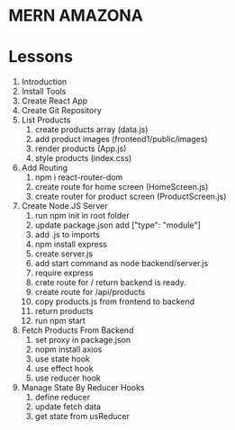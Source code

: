 # MERN AMAZONA

# Lessons

1. Introduction
2. Install Tools
3. Create React App
4. Create Git Repository
5. List Products
   1. create products array (data.js)
   2. add product images (frontend1/public/images)
   3. render products (App.js)
   4. style products (index.css)
6. Add Routing
   1. npm i react-router-dom
   2. create route for home screen (HomeScreen.js)
   3. create router for product screen (ProductScreen.js)
7. Create Node.JS Server
   1. run npm init in root folder
   2. update package.json add ["type": "module"]
   3. add .js to imports
   4. npm install express
   5. create server.js
   6. add start command as node backend/server.js
   7. require express
   8. crete route for / return backend is ready.
   9. create route for /api/products
   10. copy products.js from frontend to backend
   11. return products
   12. run npm start
8. Fetch Products From Backend
   1. set proxy in package.json
   2. nopm install axios
   3. use state hook
   4. use effect hook
   5. use reducer hook
9. Manage State By Reducer Hooks
   1. define reducer
   2. update fetch data
   3. get state from usReducer
